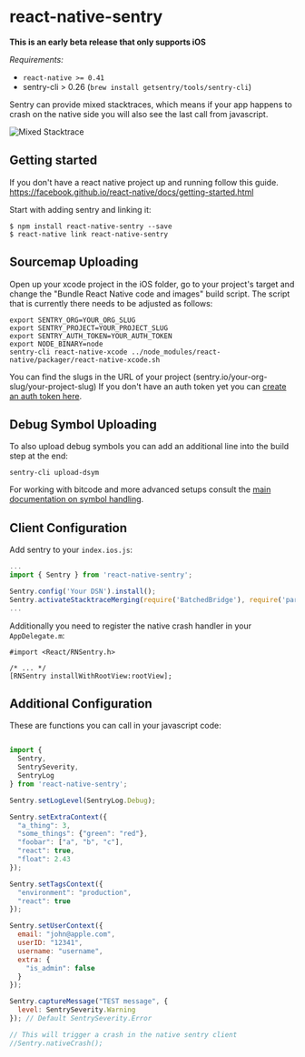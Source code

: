 # react-native-sentry

**This is an early beta release that only supports iOS**

*Requirements:*

* `react-native >= 0.41`
* sentry-cli > 0.26 (`brew install getsentry/tools/sentry-cli`)

Sentry can provide mixed stacktraces, which means if your app happens to crash
on the native side you will also see the last call from javascript.

![Mixed Stacktrace](https://github.com/getsentry/react-native-sentry/raw/master/assets/mixed-stacktrace.png)

## Getting started

If you don't have a react native project up and running follow this guide.
https://facebook.github.io/react-native/docs/getting-started.html

Start with adding sentry and linking it:

```
$ npm install react-native-sentry --save
$ react-native link react-native-sentry
```

## Sourcemap Uploading

Open up your xcode project in the iOS folder, go to your project's target and
change the "Bundle React Native code and images" build script.  The script that
is currently there needs to be adjusted as follows:

```
export SENTRY_ORG=YOUR_ORG_SLUG
export SENTRY_PROJECT=YOUR_PROJECT_SLUG
export SENTRY_AUTH_TOKEN=YOUR_AUTH_TOKEN
export NODE_BINARY=node
sentry-cli react-native-xcode ../node_modules/react-native/packager/react-native-xcode.sh
```

You can find the slugs in the URL of your project (sentry.io/your-org-slug/your-project-slug)
If you don't have an auth token yet you can [create an auth token here](https://sentry.io/api/).

## Debug Symbol Uploading

To also upload debug symbols you can add an additional line into the build step
at the end:

```
sentry-cli upload-dsym
```

For working with bitcode and more advanced setups consult the [main documentation
on symbol handling](https://docs.sentry.io/clients/cocoa/dsym/).

## Client Configuration

Add sentry to your `index.ios.js`:

```js
...
import { Sentry } from 'react-native-sentry';

Sentry.config('Your DSN').install();
Sentry.activateStacktraceMerging(require('BatchedBridge'), require('parseErrorStack'));
...
```

Additionally you need to register the native crash handler in your `AppDelegate.m`:

```objc
#import <React/RNSentry.h>

/* ... */
[RNSentry installWithRootView:rootView];
```

## Additional Configuration

These are functions you can call in your javascript code:

```js

import {
  Sentry,
  SentrySeverity,
  SentryLog
} from 'react-native-sentry';

Sentry.setLogLevel(SentryLog.Debug);

Sentry.setExtraContext({
  "a_thing": 3,
  "some_things": {"green": "red"},
  "foobar": ["a", "b", "c"],
  "react": true,
  "float": 2.43
});

Sentry.setTagsContext({
  "environment": "production",
  "react": true
});

Sentry.setUserContext({
  email: "john@apple.com",
  userID: "12341",
  username: "username",
  extra: {
    "is_admin": false
  }
});

Sentry.captureMessage("TEST message", {
  level: SentrySeverity.Warning
}); // Default SentrySeverity.Error

// This will trigger a crash in the native sentry client
//Sentry.nativeCrash();
```
